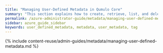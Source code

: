 ```yaml
---
title: "Managing User-Defined Metadata in Qumulo Core"
summary: "This section explains how to create, retrieve, list, and delete user-defined metadata in Qumulo Core by using the <code>qq</code> CLI."
permalink: /azure-administrator-guide/metadata/managing-user-defined-metadata.html
sidebar: azure_guide_sidebar
keywords: user_defined_metadata, metadata, user_metadata, tag
---
```


{% include content-reuse/admin-guides/metadata/managing-user-defined-metadata.md %}
